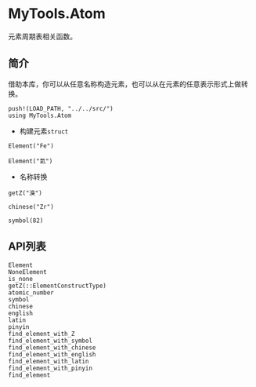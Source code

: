# MyTools.Atom

元素周期表相关函数。

## 简介

借助本库，你可以从任意名称构造元素，也可以从在元素的任意表示形式上做转换。

```@setup atom
push!(LOAD_PATH, "../../src/")
using MyTools.Atom
```

- 构建元素`struct`
```@example atom
Element("Fe")
```
```@example atom
Element("氦")
```

- 名称转换
```@example atom
getZ("溴")
```
```@example atom
chinese("Zr")
```
```@example atom
symbol(82)
```

## API列表

```@docs
Element
NoneElement
is_none
getZ(::ElementConstructType)
atomic_number
symbol
chinese
english
latin
pinyin
find_element_with_Z
find_element_with_symbol
find_element_with_chinese
find_element_with_english
find_element_with_latin
find_element_with_pinyin
find_element
```